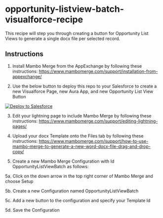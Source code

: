 # opportunity-listview-batch-visualforce-recipe

This recipe will step you through creating a button for Opportunity List Views to generate a single docx file per selected record.

## Instructions
1. Install Mambo Merge from the AppExchange by following these instructions: https://www.mambomerge.com/support/installation-from-appexchange/

2. Use the below button to deploy this repo to your Salesforce to create a new Visualforce Page, new Aura App, and new Opportunity List View Button
<a href="https://githubsfdeploy.herokuapp.com?owner=mambomerge&repo=opportunity-listview-batch-visualforce-recipe&ref=main">
  <img alt="Deploy to Salesforce"
       src="https://raw.githubusercontent.com/afawcett/githubsfdeploy/master/deploy.png">
</a>

3. Edit your lightning page to include Mambo Merge by following these instructions: https://www.mambomerge.com/support/editing-lightning-pages/

4. Upload your docx Template onto the Files tab by following these instructions: https://www.mambomerge.com/support/how-to-use-mambo-merge-to-generate-a-new-word-docx-file-drag-and-drop-copy/

5. Create a new Mambo Merge Configuration with Id OpportunityListViewBatch as follows:

5a. Click on the down arrow in the top right corner of Mambo Merge and choose Setup

5b. Create a new Configuration named OpportunityListViewBatch

5c. Add a new button to the configuration and specify your Template Id

5d. Save the Configuration